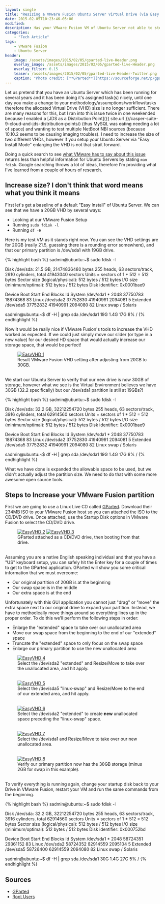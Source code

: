 ```yaml
---
layout: single
title: "Resizing a VMware Fusion Ubuntu Server Virtual Drive (via Easy Install Mode)"
date: 2015-02-05T10:23:46-05:00
modified:
description: Has your VMware Fusion VM of Ubuntu Server not able to store all your data, use these steps!
categories:
    - "Tech Article"
tags:
    - VMware Fusion
    - Ubuntu Server
header:
    image: /assets/images/2015/02/05/gparted-live-Header.png					# Twitter (use 'overlay_image')
    overlay_image: /assets/images/2015/02/05/gparted-live-Header.png		    # Article header at 2048x768
    overlay_filter: 0.15
    teaser: /assets/images/2015/02/05/gparted-live-Header-Twitter.png 			# Shrink image to 575 width
    caption: "Photo credit: [**GParted**](https://sourceforge.net/p/gparted/code/ci/master/tree/htdocs/images/gparted-live.png)"
---
```


Let us pretend that you have an Ubuntu Server which has been running for several years and it has been doing it's assigned task(s) nicely, until one day you make a change to your methodology/assumptions/workflow/tasks therefore the allocated Virtual Drive (VHD) size is no longer sufficient.  There are many reasons for this, but I ran into this issue twice in one weekended because I enabled a [JDS as a Distribution Point]({{ site.url }}/casper-suite-9-cloud-and-jds-distribution-points/) (thus MySQL was <s>eating</s> needing a lot of space) and wanting to test multiple NetBoot NBI sources (because 10.10.2 seems to be causing imaging troubles).  I need to increase the size of two different VHDs, however if you setup your Ubuntu Server via "Easy Install Mode" enlarging the VHD is not that strait forward.

Doing a quick search to see [what VMware has to say about this issue][1020778] returns less than helpful information for Ubuntu Servers by stating ```man fdisk```.  Google searching throws a lot of ideas, therefore I'm providing what I've learned from a couple of hours of research.

Increase size?  I don't think that word means what you think it means
---

First let's get a baseline of a default "Easy Install" of Ubuntu Server.  We can see that we have a 20GB VHD by several ways:

- Looking at our VMware Fusion Setup
- Running ```sudo fdisk -l```
- Running ```df -H```

Here is my test VM as it stands right now.  You can see the VHD settings are for 20GB (really 21.5, guessing there is a rounding error somewhere), and that our primary partition is /dev/sda1 with 19GB drive.

{% highlight bash %}
sadmin@ubuntu:~$ sudo fdisk -l

Disk /dev/sda: 21.5 GB, 21474836480 bytes
255 heads, 63 sectors/track, 2610 cylinders, total 41943040 sectors
Units = sectors of 1 * 512 = 512 bytes
Sector size (logical/physical): 512 bytes / 512 bytes
I/O size (minimum/optimal): 512 bytes / 512 bytes
Disk identifier: 0x0001bae9

   Device Boot      Start         End      Blocks   Id  System
/dev/sda1   *        2048    37750783    18874368   83  Linux
/dev/sda2        37752830    41940991     2094081    5  Extended
/dev/sda5        37752832    41940991     2094080   82  Linux swap / Solaris

sadmin@ubuntu:~$ df -H | grep sda
/dev/sda1        19G  1.4G   17G   8% /
{% endhighlight %}

Now it would be really nice if VMware Fusion's tools to increase the VHD worked as expected.  If we could just simply move our slider (or type in a new value) for our desired HD space that would actually increase our storage space, that would be perfect!

<figure>
	<a href="{{ site.url }}/assets/images/2015/02/05/EasyVHD-1.png"><img src="{{ site.url }}/assets/images/2015/02/05/EasyVHD-1_800.png" alt="EasyVHD 1"></a>
	<figcaption class="align-text-center">Result VMware Fusion VHD setting after adjusting from 20GB to 30GB.</figcaption><br />
</figure>

We start our Ubuntu Server to verify that our new drive is now 30GB of storage, however what we see is the Virtual Environment believes we have 30GB (32.2 specifically) but our /dev/sda1 partition is still at 19GBs?!

{% highlight bash %}
sadmin@ubuntu:~$ sudo fdisk -l

Disk /dev/sda: 32.2 GB, 32212254720 bytes
255 heads, 63 sectors/track, 3916 cylinders, total 62914560 sectors
Units = sectors of 1 * 512 = 512 bytes
Sector size (logical/physical): 512 bytes / 512 bytes
I/O size (minimum/optimal): 512 bytes / 512 bytes
Disk identifier: 0x0001bae9

   Device Boot      Start         End      Blocks   Id  System
/dev/sda1   *        2048    37750783    18874368   83  Linux
/dev/sda2        37752830    41940991     2094081    5  Extended
/dev/sda5        37752832    41940991     2094080   82  Linux swap / Solaris

sadmin@ubuntu:~$ df -H | grep sda
/dev/sda1        19G  1.4G   17G   8% /
{% endhighlight %}

What we have done is expanded the allowable space to be used, but we didn't actually adjust the partition size.  We need to do that with some more awesome open source tools.

Steps to Increase your VMware Fusion partition
---

First we are going to use a Linux Live CD called [GParted][gparted].  Download their 234MB ISO to your VMware Fusion host so you can attached the ISO to the CD/DVD drive.  Once attached, use the Startup Disk options in VMware Fusion to select the CD/DVD drive.

<figure class="half">
	<a href="{{ site.url }}/assets/images/2015/02/05/EasyVHD-2.png"><img src="{{ site.url }}/assets/images/2015/02/05/EasyVHD-2_256.png" alt="EasyVHD 2"></a>
	<a href="{{ site.url }}/assets/images/2015/02/05/EasyVHD-3.png"><img src="{{ site.url }}/assets/images/2015/02/05/EasyVHD-3_256.png" alt="EasyVHD 3"></a>
	<figcaption class="align-text-center">GParted attached as a CD/DVD drive, then booting from that drive.</figcaption><br />
</figure>

Assuming you are a native English speaking individual and that you have a "US" keyboard setup, you can safely hit the Enter key for a couple of times to get to the GParted application.  GParted will show you some critical information that we must overcome:

- Our original partition of 20GB is at the beginning
- Our swap space is in the middle
- Our extra space is at the end

Unfortunately with this GUI application you cannot just "drag" or "move" the extra space next to our original drive to expand your partition.  Instead, we have to methodically move things around so everything lines up in the proper order.  To do this we'll perform the following steps in order:

- Enlarge the "extended" space to take over our unallocated area
- Move our swap space from the beginning to the end of our "extended" space
- Truncate the "extended" space to only focus on the swap space
- Enlarge our primary partition to use the new unallocated area

<figure>
	<a href="{{ site.url }}/assets/images/2015/02/05/EasyVHD-4.png"><img src="{{ site.url }}/assets/images/2015/02/05/EasyVHD-4_800.png" alt="EasyVHD 4"></a>
	<figcaption class="align-text-center">Select the /dev/sda2 "extended" and Resize/Move to take over the unallocated area, and hit apply.</figcaption><br />
</figure>

<figure>
	<a href="{{ site.url }}/assets/images/2015/02/05/EasyVHD-5.png"><img src="{{ site.url }}/assets/images/2015/02/05/EasyVHD-5_800.png" alt="EasyVHD 5"></a>
	<figcaption class="align-text-center">Select the /dev/sda5 "linux-swap" and Resize/Move to the end of our extended area, and hit apply.</figcaption><br />
</figure>

<figure>
	<a href="{{ site.url }}/assets/images/2015/02/05/EasyVHD-6.png"><img src="{{ site.url }}/assets/images/2015/02/05/EasyVHD-6_800.png" alt="EasyVHD 6"></a>
	<figcaption class="align-text-center">Select the /dev/sda2 "extended" to create <b>new</b> unallocated space preceding the "linux-swap" space.</figcaption><br />
</figure>

<figure>
	<a href="{{ site.url }}/assets/images/2015/02/05/EasyVHD-7.png"><img src="{{ site.url }}/assets/images/2015/02/05/EasyVHD-7_800.png" alt="EasyVHD 7"></a>
	<figcaption class="align-text-center">Select the /dev/sda1 and Resize/Move to take over our new unallocated area.</figcaption><br />
</figure>

<figure>
	<a href="{{ site.url }}/assets/images/2015/02/05/EasyVHD-8.png"><img src="{{ site.url }}/assets/images/2015/02/05/EasyVHD-8_800.png" alt="EasyVHD 8"></a>
	<figcaption class="align-text-center">Verify our primary partition now has the 30GB storage (minus 2GB for swap in this example).</figcaption><br />
</figure>

To verify everything is running again, change your startup disk back to your Drive in VMware Fusion, restart your VM and run the same commands from the beginning.

{% highlight bash %}
sadmin@ubuntu:~$ sudo fdisk -l

Disk /dev/sda: 32.2 GB, 32212254720 bytes
255 heads, 63 sectors/track, 3916 cylinders, total 62914560 sectors
Units = sectors of 1 * 512 = 512 bytes
Sector size (logical/physical): 512 bytes / 512 bytes
I/O size (minimum/optimal): 512 bytes / 512 bytes
Disk identifier: 0x000752bd

   Device Boot      Start         End      Blocks   Id  System
/dev/sda1   *        2048    58724351    29361152   83  Linux
/dev/sda2        58724352    62914559     2095104    5  Extended
/dev/sda5        58726400    62914559     2094080   82  Linux swap / Solaris

sadmin@ubuntu:~$ df -H | grep sda
/dev/sda1        30G  1.4G   27G   5% /
{% endhighlight %}

Sources
---

- [GParted][gparted]
- [Root Users][rootusers]

[1020778]: https://kb.vmware.com/s/article/1020778
[gparted]: https://gparted.org/index.php
[rootusers]: https://www.rootusers.com/use-gparted-to-increase-disk-size-of-a-linux-native-partition/
